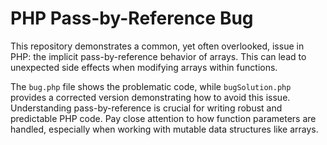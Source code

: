 # PHP Pass-by-Reference Bug

This repository demonstrates a common, yet often overlooked, issue in PHP: the implicit pass-by-reference behavior of arrays.  This can lead to unexpected side effects when modifying arrays within functions.

The `bug.php` file shows the problematic code, while `bugSolution.php` provides a corrected version demonstrating how to avoid this issue.  Understanding pass-by-reference is crucial for writing robust and predictable PHP code.  Pay close attention to how function parameters are handled, especially when working with mutable data structures like arrays.